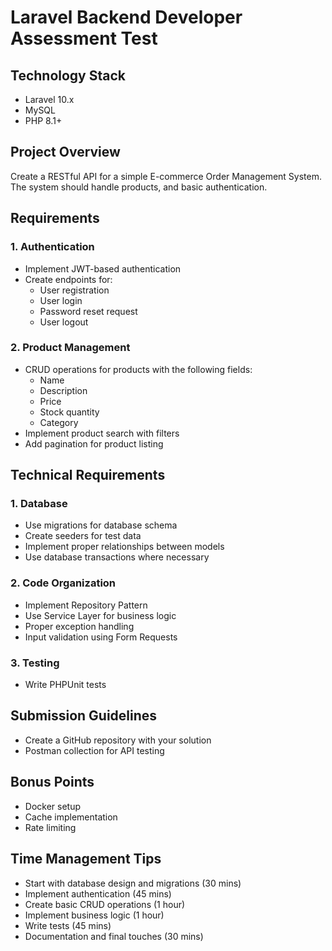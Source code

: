 # Laravel Backend Developer Assessment Test

## Technology Stack

- Laravel 10.x
- MySQL
- PHP 8.1+

## Project Overview

Create a RESTful API for a simple E-commerce Order Management System. The system should handle products, and basic authentication.

## Requirements

### 1. Authentication

- Implement JWT-based authentication
- Create endpoints for:
  - User registration
  - User login
  - Password reset request
  - User logout

### 2. Product Management

- CRUD operations for products with the following fields:
  - Name
  - Description
  - Price
  - Stock quantity
  - Category
- Implement product search with filters
- Add pagination for product listing

## Technical Requirements

### 1. Database

- Use migrations for database schema
- Create seeders for test data
- Implement proper relationships between models
- Use database transactions where necessary

### 2. Code Organization

- Implement Repository Pattern
- Use Service Layer for business logic
- Proper exception handling
- Input validation using Form Requests

### 3. Testing

- Write PHPUnit tests

## Submission Guidelines

- Create a GitHub repository with your solution
- Postman collection for API testing

## Bonus Points

- Docker setup
- Cache implementation
- Rate limiting

## Time Management Tips

- Start with database design and migrations (30 mins)
- Implement authentication (45 mins)
- Create basic CRUD operations (1 hour)
- Implement business logic (1 hour)
- Write tests (45 mins)
- Documentation and final touches (30 mins)
